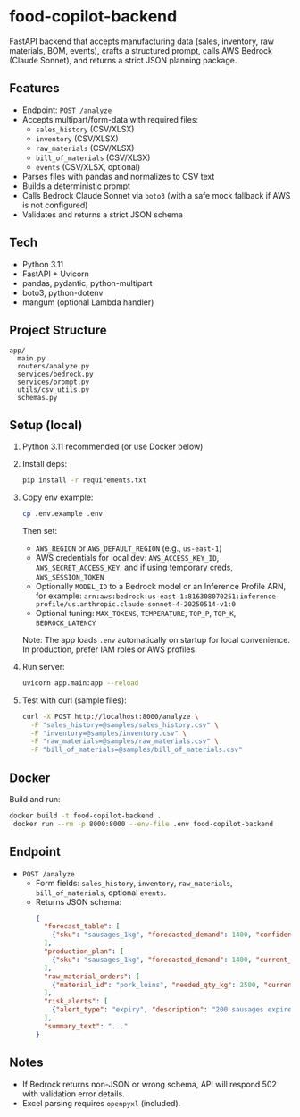 # food-copilot-backend

FastAPI backend that accepts manufacturing data (sales, inventory, raw materials, BOM, events), crafts a structured prompt, calls AWS Bedrock (Claude Sonnet), and returns a strict JSON planning package.

## Features
- Endpoint: `POST /analyze`
- Accepts multipart/form-data with required files:
  - `sales_history` (CSV/XLSX)
  - `inventory` (CSV/XLSX)
  - `raw_materials` (CSV/XLSX)
  - `bill_of_materials` (CSV/XLSX)
  - `events` (CSV/XLSX, optional)
- Parses files with pandas and normalizes to CSV text
- Builds a deterministic prompt
- Calls Bedrock Claude Sonnet via `boto3` (with a safe mock fallback if AWS is not configured)
- Validates and returns a strict JSON schema

## Tech
- Python 3.11
- FastAPI + Uvicorn
- pandas, pydantic, python-multipart
- boto3, python-dotenv
- mangum (optional Lambda handler)

## Project Structure
```
app/
  main.py
  routers/analyze.py
  services/bedrock.py
  services/prompt.py
  utils/csv_utils.py
  schemas.py
```

## Setup (local)
1. Python 3.11 recommended (or use Docker below)
2. Install deps:
   ```bash
   pip install -r requirements.txt
   ```
3. Copy env example:
   ```bash
   cp .env.example .env
   ```
   Then set:
   - `AWS_REGION` or `AWS_DEFAULT_REGION` (e.g., `us-east-1`)
   - AWS credentials for local dev: `AWS_ACCESS_KEY_ID`, `AWS_SECRET_ACCESS_KEY`, and if using temporary creds, `AWS_SESSION_TOKEN`
   - Optionally `MODEL_ID` to a Bedrock model or an Inference Profile ARN, for example:
     `arn:aws:bedrock:us-east-1:816308070251:inference-profile/us.anthropic.claude-sonnet-4-20250514-v1:0`
   - Optional tuning: `MAX_TOKENS`, `TEMPERATURE`, `TOP_P`, `TOP_K`, `BEDROCK_LATENCY`

   Note: The app loads `.env` automatically on startup for local convenience. In production, prefer IAM roles or AWS profiles.

4. Run server:
   ```bash
   uvicorn app.main:app --reload
   ```

5. Test with curl (sample files):
   ```bash
   curl -X POST http://localhost:8000/analyze \
     -F "sales_history=@samples/sales_history.csv" \
     -F "inventory=@samples/inventory.csv" \
     -F "raw_materials=@samples/raw_materials.csv" \
     -F "bill_of_materials=@samples/bill_of_materials.csv"
   ```

## Docker
Build and run:
```bash
docker build -t food-copilot-backend .
 docker run --rm -p 8000:8000 --env-file .env food-copilot-backend
```

## Endpoint
- `POST /analyze`
  - Form fields: `sales_history`, `inventory`, `raw_materials`, `bill_of_materials`, optional `events`.
  - Returns JSON schema:
    ```json
    {
      "forecast_table": [
        {"sku": "sausages_1kg", "forecasted_demand": 1400, "confidence_or_reason": "trend up 12%"}
      ],
      "production_plan": [
        {"sku": "sausages_1kg", "forecasted_demand": 1400, "current_inventory": 600, "suggested_production": 800}
      ],
      "raw_material_orders": [
        {"material_id": "pork_loins", "needed_qty_kg": 2500, "current_stock_kg": 2000, "suggested_order_kg": 500}
      ],
      "risk_alerts": [
        {"alert_type": "expiry", "description": "200 sausages expire in 3 days", "sku_or_material": "sausages_1kg"}
      ],
      "summary_text": "..."
    }
    ```

## Notes
- If Bedrock returns non-JSON or wrong schema, API will respond 502 with validation error details.
- Excel parsing requires `openpyxl` (included).
